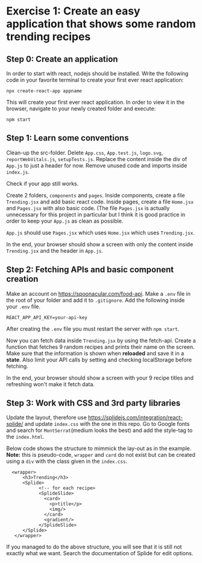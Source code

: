 # Exercise 1: Create an easy application that shows some random trending recipes

## Step 0: Create an application

In order to start with react, nodejs should be installed.
Write the following code in your favorite terminal to create your first ever react application:

```
npx create-react-app appname
```

This will create your first ever react application.
In order to view it in the browser, navigate to your newly created folder and execute:

```
npm start
```

## Step 1: Learn some conventions

Clean-up the src-folder.
Delete `App.css`, `App.test.js`, `logo.svg`, `reportWebVitals.js`, `setupTests.js`.
Replace the content inside the div of `App.js` to just a header for now.
Remove unused code and imports inside `index.js`.

Check if your app still works.

Create 2 folders, `components` and `pages`.
Inside components, create a file `Trending.jsx` and add basic react code.
Inside pages, create a file `Home.jsx` and `Pages.jsx` with also basic code.
(The file `Pages.jsx` is actually unnecessary for this project in particular but I think it is good practice in order to keep your `App.js` as clean as possible.

`App.js` should use `Pages.jsx` which uses `Home.jsx` which uses `Trending.jsx`.

In the end, your browser should show a screen with only the content inside `Trending.jsx` and the header in `App.js`.

## Step 2: Fetching APIs and basic component creation

Make an account on https://spoonacular.com/food-api.
Make a `.env` file in the root of your folder and add it to `.gitignore`.
Add the following inside your `.env` file.

```
REACT_APP_API_KEY=your-api-key
```

After creating the `.env` file you must restart the server with `npm start`.

Now you can fetch data inside `Trending.jsx` by using the fetch-api.
Create a function that fetches 9 random recipes and prints their name on the screen.
Make sure that the information is shown when **reloaded** and save it in a **state**.
Also limit your API calls by setting and checking localStorage before fetching.

In the end, your browser should show a screen with your 9 recipe titles and refreshing won't make it fetch data.

## Step 3: Work with CSS and 3rd party libraries

Update the layout, therefore use https://splidejs.com/integration/react-splide/ and update `index.css` with the one in this repo.
Go to Google fonts and search for `MontSerrat`(medium looks the best) and add the style-tag to the `index.html`.

Below code shows the structure to mimmick the lay-out as in the example. **Note:** this is pseudo-code, `wrapper` and `card` do not exist but can be created using a `div` with the class given in the `index.css`.

```
  <wrapper>
      <h3>Trending</h3>
      <Splide>
            <!-- for each recipe>
            <SplideSlide>
              <card>
                <p>title</p>
                <img/>
              </card>
              <gradient/>
            </SplideSlide>
      </Splide>
   </wrapper>
```

If you managed to do the above structure, you will see that it is still not exactly what we want. Search the documentation of Splide for edit options.
